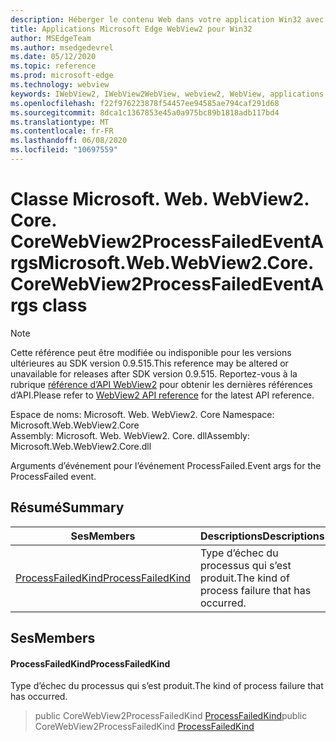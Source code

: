 ```yaml
---
description: Héberger le contenu Web dans votre application Win32 avec le contrôle Microsoft Edge WebView2
title: Applications Microsoft Edge WebView2 pour Win32
author: MSEdgeTeam
ms.author: msedgedevrel
ms.date: 05/12/2020
ms.topic: reference
ms.prod: microsoft-edge
ms.technology: webview
keywords: IWebView2, IWebView2WebView, webview2, WebView, applications Win32, Win32, Edge, ICoreWebView2, ICoreWebView2Controller, contrôle de navigateur, html Edge
ms.openlocfilehash: f22f976223878f54457ee94585ae794caf291d68
ms.sourcegitcommit: 8dca1c1367853e45a0a975bc89b1818adb117bd4
ms.translationtype: MT
ms.contentlocale: fr-FR
ms.lasthandoff: 06/08/2020
ms.locfileid: "10697559"
---
```

# <span data-ttu-id="e844e-104">Classe Microsoft. Web. WebView2. Core. CoreWebView2ProcessFailedEventArgs</span><span class="sxs-lookup"><span data-stu-id="e844e-104">Microsoft.Web.WebView2.Core.CoreWebView2ProcessFailedEventArgs class</span></span> 

> [!NOTE]
> <span data-ttu-id="e844e-105">Cette référence peut être modifiée ou indisponible pour les versions ultérieures au SDK version 0.9.515.</span><span class="sxs-lookup"><span data-stu-id="e844e-105">This reference may be altered or unavailable for releases after SDK version 0.9.515.</span></span> <span data-ttu-id="e844e-106">Reportez-vous à la rubrique [référence d’API WebView2](../../../webview2-api-reference.md) pour obtenir les dernières références d’API.</span><span class="sxs-lookup"><span data-stu-id="e844e-106">Please refer to [WebView2 API reference](../../../webview2-api-reference.md) for the latest API reference.</span></span>

<span data-ttu-id="e844e-107">Espace de noms: Microsoft. Web. WebView2. Core </span><span class="sxs-lookup"><span data-stu-id="e844e-107">Namespace: Microsoft.Web.WebView2.Core</span></span>\
<span data-ttu-id="e844e-108">Assembly: Microsoft. Web. WebView2. Core. dll</span><span class="sxs-lookup"><span data-stu-id="e844e-108">Assembly: Microsoft.Web.WebView2.Core.dll</span></span>

<span data-ttu-id="e844e-109">Arguments d’événement pour l’événement ProcessFailed.</span><span class="sxs-lookup"><span data-stu-id="e844e-109">Event args for the ProcessFailed event.</span></span>

## <span data-ttu-id="e844e-110">Résumé</span><span class="sxs-lookup"><span data-stu-id="e844e-110">Summary</span></span>

 <span data-ttu-id="e844e-111">Ses</span><span class="sxs-lookup"><span data-stu-id="e844e-111">Members</span></span>                        | <span data-ttu-id="e844e-112">Descriptions</span><span class="sxs-lookup"><span data-stu-id="e844e-112">Descriptions</span></span>
--------------------------------|---------------------------------------------
[<span data-ttu-id="e844e-113">ProcessFailedKind</span><span class="sxs-lookup"><span data-stu-id="e844e-113">ProcessFailedKind</span></span>](#processfailedkind) | <span data-ttu-id="e844e-114">Type d’échec du processus qui s’est produit.</span><span class="sxs-lookup"><span data-stu-id="e844e-114">The kind of process failure that has occurred.</span></span>

## <span data-ttu-id="e844e-115">Ses</span><span class="sxs-lookup"><span data-stu-id="e844e-115">Members</span></span>

#### <span data-ttu-id="e844e-116">ProcessFailedKind</span><span class="sxs-lookup"><span data-stu-id="e844e-116">ProcessFailedKind</span></span> 

<span data-ttu-id="e844e-117">Type d’échec du processus qui s’est produit.</span><span class="sxs-lookup"><span data-stu-id="e844e-117">The kind of process failure that has occurred.</span></span>

> <span data-ttu-id="e844e-118">public CoreWebView2ProcessFailedKind [ProcessFailedKind](#processfailedkind)</span><span class="sxs-lookup"><span data-stu-id="e844e-118">public CoreWebView2ProcessFailedKind [ProcessFailedKind](#processfailedkind)</span></span>


